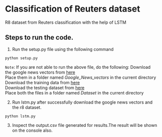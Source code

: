 # Classification of Reuters dataset

R8 dataset from Reuters classification with the help of LSTM

## Steps to run the code.

1. Run the setup.py file using the following command

  `python setup.py`
  
`Note`: If you are not able to run the above file, do the following:
        Download the google news vectors from [here](https://drive.google.com/uc?id=0B7XkCwpI5KDYNlNUTTlSS21pQmM&export=download)<br>
        Place them in a folder named <em> Google_News_vectors </em> in the current directory<br>
        Download the training data from [here](https://www.cs.umb.edu/~smimarog/textmining/datasets/r8-train-stemmed.txt)<br>
        Download the testing dataset from [here](https://www.cs.umb.edu/~smimarog/textmining/datasets/r8-test-stemmed.txt)<br>
        Place both the files in a folder named <em> Dataset </em> in the current directory<br>

2. Run lstm.py after successfully download the google news vectors and the r8 dataset.

  `python lstm.py`
  
3. Inspect the output.csv file generated for results.The result will be shown on the console also.
  
